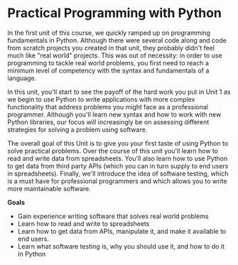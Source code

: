 [//]: <> (author: Benjamin White)
[//]: <> (type: intro)

# Practical Programming with Python

In the first unit of this course, we quickly ramped up on programming fundamentals in Python. Although there were several code along and code from scratch projects you created in that unit, they probably didn't feel much like "real world" projects. This was out of necessity: in order to use programming to tackle real world problems, you first need to reach a minimum level of competency with the syntax and fundamentals of a language. 

In this unit, you'll start to see the payoff of the hard work you put in Unit 1 as we begin to use Python to write applications with more complex functionality that address problems you might face as a professional programmer. Although you'll learn new syntax and how to work with new Python libraries, our focus will increasingly be on assessing different strategies for solving a problem using software. 

The overall goal of this Unit is to give you your first taste of using Python to solve practical problems. Over the course of this unit you'll learn how to read and write data from spreadsheets. You'll also learn how to use Python to get data from third party APIs (which you can in turn supply to end users in spreadsheets). Finally, we'll introduce the idea of software testing, which is a must have for professional programmers and which allows you to write more maintainable software.

**Goals**

*   Gain experience writing software that solves real world problems
*   Learn how to read and write to spreadsheets
*   Learn how to get data from APIs, manipulate it, and make it available to end users.
*   Learn what software testing is, why you should use it, and how to do it in Python
